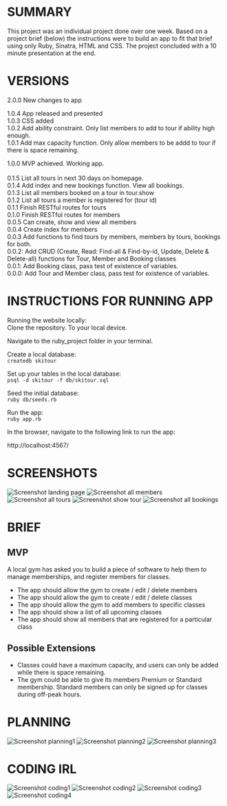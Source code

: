 # SUMMARY

This project was an individual project done over one week. Based on a project brief (below) the instructions were to build an app to fit that brief using only Ruby, Sinatra, HTML and CSS. The project concluded with a 10 minute presentation at the end.

# VERSIONS

2.0.0 New changes to app <br/>

1.0.4 App released and presented <br/>
1.0.3 CSS added <br/>
1.0.2 Add ability constraint. Only list members to add to tour if ability high enough. <br/>
1.0.1 Add max capacity function. Only allow members to be addd to tour if there is space remaining. <br/>

1.0.0 MVP achieved. Working app. <br/>
<br/>
0.1.5 List all tours in next 30 days on homepage.  <br/>
0.1.4 Add index and new bookings function. View all bookings. <br/>
0.1.3 List all members booked on a tour in tour.show <br/>
0.1.2 List all tours a member is registered for (tour id) <br/>
0.1.1 Finish RESTful routes for tours <br/>
0.1.0 Finish RESTful routes for members <br/>
0.0.5 Can create, show and view all members <br/>
0.0.4 Create index for members <br/>
0.0.3 Add functions to find tours by members, members by tours, bookings for both. <br/>
0.0.2: Add CRUD (Create, Read: Find-all & Find-by-id, Update, Delete & Delete-all) functions for Tour, Member and Booking classes <br/>
0.0.1: Add Booking class, pass test of existence of variables. <br/>
0.0.0: Add Tour and Member class, pass test for existence of variables. <br/>

# INSTRUCTIONS FOR RUNNING APP

Running the website locally: <br/>
Clone the repository. To your local device. <br/>

Navigate to the ruby_project folder in your terminal. <br/>

Create a local database: <br/>
`createdb skitour` <br/>

Set up your tables in the local database: <br/>
`psql -d skitour -f db/skitour.sql` <br/>

Seed the initial database: <br/>
`ruby db/seeds.rb` <br/>

Run the app: <br/>
`ruby app.rb` <br/>

In the browser, navigate to the following link to run the app: <br/>

http://localhost:4567/ <br/>

# SCREENSHOTS

![Screenshot landing page](public/images/screenshots/screenshot_landing_page.png)
![Screenshot all members](public/images/screenshots/screenshot_all_members.png)
![Screenshot all tours](public/images/screenshots/screenshot_all_tours.png)
![Screenshot show tour](public/images/screenshots/screenshot_show_tour.png)
![Screenshot all bookings](public/images/screenshots/screenshot_all_bookings.png)

# BRIEF

## MVP

A local gym has asked you to build a piece of software to help them to manage memberships, and register members for classes. </br>

- The app should allow the gym to create / edit / delete members
- The app should allow the gym to create / edit / delete classes
- The app should allow the gym to add members to specific classes
- The app should show a list of all upcoming classes
- The app should show all members that are registered for a particular class

## Possible Extensions
- Classes could have a maximum capacity, and users can only be added while there is space remaining.
- The gym could be able to give its members Premium or Standard membership. Standard members can only be signed up for classes during off-peak hours.

# PLANNING

![Screenshot planning1](public/images/screenshots/screenshot_planning1.png)
![Screenshot planning2](public/images/screenshots/screenshot_planning2.png)
![Screenshot planning3](public/images/screenshots/screenshot_planning3.png)

# CODING IRL

![Screenshot coding1](public/images/screenshots/screenshot_coding1.jpg)
![Screenshot coding2](public/images/screenshots/screenshot_coding2.jpg)
![Screenshot coding3](public/images/screenshots/screenshot_coding3.jpg)
![Screenshot coding4](public/images/screenshots/screenshot_coding4.jpg)
